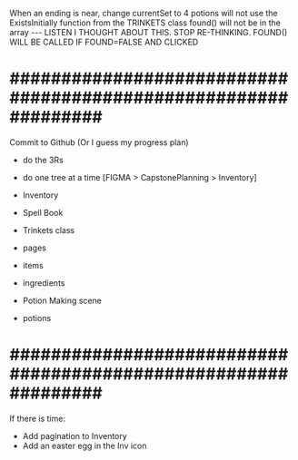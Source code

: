 When an ending is near, change currentSet to 4
potions will not use the ExistsInitially function from the TRINKETS class
found() will not be in the array --- LISTEN I THOUGHT ABOUT THIS. STOP RE-THINKING. FOUND() WILL BE CALLED IF FOUND=FALSE AND CLICKED

# ############################################################### #

Commit to Github (Or I guess my progress plan)
- do the 3Rs
- do one tree at a time [FIGMA > CapstonePlanning > Inventory]

- Inventory
- Spell Book

- Trinkets class
- pages
- items
- ingredients

- Potion Making scene
- potions

# ############################################################### #


If there is time:
- Add pagination to Inventory
- Add an easter egg in the Inv icon